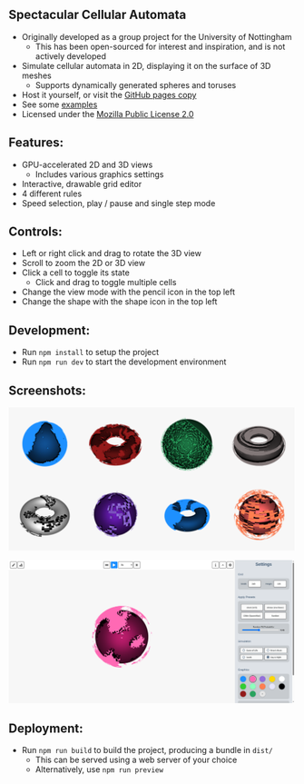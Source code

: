 ## Spectacular Cellular Automata
  - Originally developed as a group project for the University of Nottingham
    - This has been open-sourced for interest and inspiration, and is not actively developed
  - Simulate cellular automata in 2D, displaying it on the surface of 3D meshes
    - Supports dynamically generated spheres and toruses
  - Host it yourself, or visit the [GitHub pages copy](https://stuarthayhurst.github.io/cellular-automata)
  - See some [examples](#screenshots)
  - Licensed under the [Mozilla Public License 2.0](LICENCE.txt)

## Features:
  - GPU-accelerated 2D and 3D views
    - Includes various graphics settings
  - Interactive, drawable grid editor
  - 4 different rules
  - Speed selection, play / pause and single step mode

## Controls:
  - Left or right click and drag to rotate the 3D view
  - Scroll to zoom the 2D or 3D view
  - Click a cell to toggle its state
    - Click and drag to toggle multiple cells
  - Change the view mode with the pencil icon in the top left
  - Change the shape with the shape icon in the top left

## Development:
  - Run `npm install` to setup the project
  - Run `npm run dev` to start the development environment

## Screenshots:
<p align="center">
  <img src="https://github.com/stuarthayhurst/cellular-automata/raw/master/docs/demo-1.png" alt="Demo 1">
</p>
<p align="center">
  <img src="https://github.com/stuarthayhurst/cellular-automata/raw/master/docs/demo-2.png" alt="Demo 2">
</p>

## Deployment:
  - Run `npm run build` to build the project, producing a bundle in `dist/`
    - This can be served using a web server of your choice
    - Alternatively, use `npm run preview`
